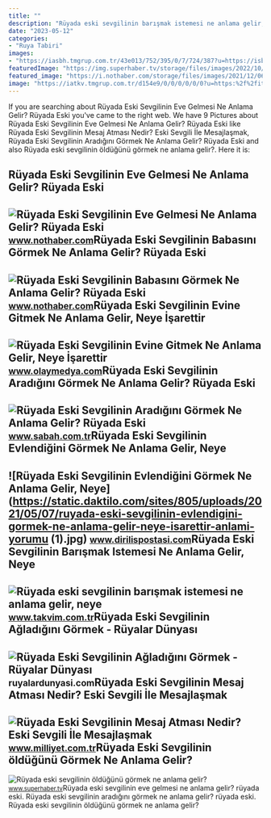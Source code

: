 ```yaml
---
title: ""
description: "Rüyada eski sevgilinin barışmak istemesi ne anlama gelir, neye"
date: "2023-05-12"
categories:
- "Ruya Tabiri"
images:
- "https://iasbh.tmgrup.com.tr/43e013/752/395/0/7/724/387?u=https://isbh.tmgrup.com.tr/sbh/2022/06/20/ruyada-eski-sevgilinin-aradigini-gormek-ne-anlama-gelir-ruyada-eski-sevgilinin-aramasinin-anlami-1655710931338.jpg"
featuredImage: "https://img.superhaber.tv/storage/files/images/2022/10/11/ruyadeski-sevgilinin-oldugunu-gorme-VRgF_cover.png"
featured_image: "https://i.nothaber.com/storage/files/images/2021/12/06/ruyada-eski-sevgilinin-eve-gelmesi-61ae0e76c5fb8.jpg"
image: "https://iatkv.tmgrup.com.tr/d154e9/0/0/0/0/0/0?u=https:%2f%2fitkv.tmgrup.com.tr%2falbum%2f2022%2f03%2f16%2fruyada-eski-sevgilinin-barismak-istemesi-ne-anlama-gelir-neye-isarettir-anlami-yorumu-1647434943487.jpg&amp;mw=1100&amp;l=1"
---
```


If you are searching about Rüyada Eski Sevgilinin Eve Gelmesi Ne Anlama Gelir? Rüyada Eski you've came to the right web. We have 9 Pictures about Rüyada Eski Sevgilinin Eve Gelmesi Ne Anlama Gelir? Rüyada Eski like Rüyada Eski Sevgilinin Mesaj Atması Nedir? Eski Sevgili İle Mesajlaşmak, Rüyada Eski Sevgilinin Aradığını Görmek Ne Anlama Gelir? Rüyada Eski and also Rüyada eski sevgilinin öldüğünü görmek ne anlama gelir?. Here it is:

Rüyada Eski Sevgilinin Eve Gelmesi Ne Anlama Gelir? Rüyada Eski
---------------------------------------------------------------

 ![Rüyada Eski Sevgilinin Eve Gelmesi Ne Anlama Gelir? Rüyada Eski](https://i.nothaber.com/storage/files/images/2021/12/06/ruyada-eski-sevgilinin-eve-gelmesi-61ae0e76c5fb8.jpg) <small>www.nothaber.com</small>Rüyada Eski Sevgilinin Babasını Görmek Ne Anlama Gelir? Rüyada Eski
-------------------------------------------------------------------

 ![Rüyada Eski Sevgilinin Babasını Görmek Ne Anlama Gelir? Rüyada Eski](https://i.nothaber.com/storage/files/images/2021/12/06/ruyada-eski-sevgilinin-babasini-gormek-61ae1045bf26b.jpg) <small>www.nothaber.com</small>Rüyada Eski Sevgilinin Evine Gitmek Ne Anlama Gelir, Neye İşarettir
-------------------------------------------------------------------

 ![Rüyada Eski Sevgilinin Evine Gitmek Ne Anlama Gelir, Neye İşarettir](https://static.daktilo.com/sites/856/uploads/2023/03/25/large/62f9085ce4bfdc3154b0bbc9.jpg) <small>www.olaymedya.com</small>Rüyada Eski Sevgilinin Aradığını Görmek Ne Anlama Gelir? Rüyada Eski
--------------------------------------------------------------------

 ![Rüyada Eski Sevgilinin Aradığını Görmek Ne Anlama Gelir? Rüyada Eski](https://iasbh.tmgrup.com.tr/43e013/752/395/0/7/724/387?u=https://isbh.tmgrup.com.tr/sbh/2022/06/20/ruyada-eski-sevgilinin-aradigini-gormek-ne-anlama-gelir-ruyada-eski-sevgilinin-aramasinin-anlami-1655710931338.jpg) <small>www.sabah.com.tr</small>Rüyada Eski Sevgilinin Evlendiğini Görmek Ne Anlama Gelir, Neye
---------------------------------------------------------------

 ![Rüyada Eski Sevgilinin Evlendiğini Görmek Ne Anlama Gelir, Neye](https://static.daktilo.com/sites/805/uploads/2021/05/07/ruyada-eski-sevgilinin-evlendigini-gormek-ne-anlama-gelir-neye-isarettir-anlami-yorumu (1).jpg) <small>www.dirilispostasi.com</small>Rüyada Eski Sevgilinin Barışmak Istemesi Ne Anlama Gelir, Neye
--------------------------------------------------------------

 ![Rüyada eski sevgilinin barışmak istemesi ne anlama gelir, neye](https://iatkv.tmgrup.com.tr/d154e9/0/0/0/0/0/0?u=https:%2f%2fitkv.tmgrup.com.tr%2falbum%2f2022%2f03%2f16%2fruyada-eski-sevgilinin-barismak-istemesi-ne-anlama-gelir-neye-isarettir-anlami-yorumu-1647434943487.jpg&mw=1100&l=1) <small>www.takvim.com.tr</small>Rüyada Eski Sevgilinin Ağladığını Görmek - Rüyalar Dünyası
----------------------------------------------------------

 ![Rüyada Eski Sevgilinin Ağladığını Görmek - Rüyalar Dünyası](http://ruyalardunyasi.com/wp-content/uploads/2019/07/ruyada-eski-sevgilinin-agladigini-gormek-768x510.jpg) <small>ruyalardunyasi.com</small>Rüyada Eski Sevgilinin Mesaj Atması Nedir? Eski Sevgili İle Mesajlaşmak
-----------------------------------------------------------------------

 ![Rüyada Eski Sevgilinin Mesaj Atması Nedir? Eski Sevgili İle Mesajlaşmak](https://i2.milimaj.com/i/milliyet/75/0x410/5fb7a380adcdeb138493b45d.jpg) <small>www.milliyet.com.tr</small>Rüyada Eski Sevgilinin öldüğünü Görmek Ne Anlama Gelir?
-------------------------------------------------------

 ![Rüyada eski sevgilinin öldüğünü görmek ne anlama gelir?](https://img.superhaber.tv/storage/files/images/2022/10/11/ruyadeski-sevgilinin-oldugunu-gorme-VRgF_cover.png) <small>www.superhaber.tv</small>Rüyada eski sevgilinin eve gelmesi ne anlama gelir? rüyada eski. Rüyada eski sevgilinin aradığını görmek ne anlama gelir? rüyada eski. Rüyada eski sevgilinin öldüğünü görmek ne anlama gelir?
